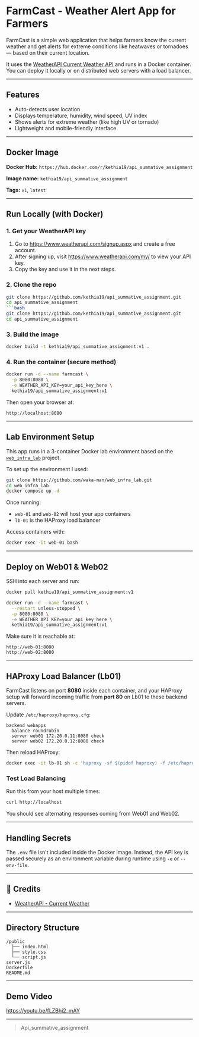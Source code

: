 # FarmCast - Weather Alert App for Farmers

FarmCast is a simple web application that helps farmers know the current weather and get alerts for extreme conditions like heatwaves or tornadoes — based on their current location.

It uses the [WeatherAPI Current Weather API](https://www.weatherapi.com/docs/) and runs in a Docker container. You can deploy it locally or on distributed web servers with a load balancer.

---

## Features
- Auto-detects user location
- Displays temperature, humidity, wind speed, UV index
- Shows alerts for extreme weather (like high UV or tornado)
- Lightweight and mobile-friendly interface

---

## Docker Image
**Docker Hub:** `https://hub.docker.com/r/kethia19/api_summative_assignment`

**Image name:** `kethia19/api_summative_assignment`

**Tags:** `v1`, `latest`

---

## Run Locally (with Docker)

### 1. Get your WeatherAPI key
1. Go to https://www.weatherapi.com/signup.aspx and create a free account.
2. After signing up, visit https://www.weatherapi.com/my/ to view your API key.
3. Copy the key and use it in the next steps.

### 2. Clone the repo
```bash
git clone https://github.com/kethia19/api_summative_assignment.git
cd api_summative_assignment
```bash
git clone https://github.com/kethia19/api_summative_assignment.git
cd api_summative_assignment
```

### 3. Build the image
```bash
docker build -t kethia19/api_summative_assignment:v1 .
```

### 4. Run the container (secure method)
```bash
docker run -d --name farmcast \
  -p 8080:8080 \
  -e WEATHER_API_KEY=your_api_key_here \
  kethia19/api_summative_assignment:v1
```

Then open your browser at:
```
http://localhost:8080
```

---

## Lab Environment Setup

This app runs in a 3-container Docker lab environment based on the [`web_infra_lab`](https://github.com/waka-man/web_infra_lab) project.

To set up the environment I used:
```bash
git clone https://github.com/waka-man/web_infra_lab.git
cd web_infra_lab
docker compose up -d
```

Once running:
- `web-01` and `web-02` will host your app containers
- `lb-01` is the HAProxy load balancer

Access containers with:
```bash
docker exec -it web-01 bash
```

---

## Deploy on Web01 & Web02
SSH into each server and run:
```bash
docker pull kethia19/api_summative_assignment:v1

docker run -d --name farmcast \
  --restart unless-stopped \
  -p 8080:8080 \
  -e WEATHER_API_KEY=your_api_key_here \
  kethia19/api_summative_assignment:v1
```

Make sure it is reachable at:
```
http://web-01:8080
http://web-02:8080
```

---

## HAProxy Load Balancer (Lb01)

FarmCast listens on port **8080** inside each container, and your HAProxy setup will forward incoming traffic from **port 80** on Lb01 to these backend servers.

Update `/etc/haproxy/haproxy.cfg`:
```haproxy
backend webapps
  balance roundrobin
  server web01 172.20.0.11:8080 check
  server web02 172.20.0.12:8080 check
```

Then reload HAProxy:
```bash
docker exec -it lb-01 sh -c 'haproxy -sf $(pidof haproxy) -f /etc/haproxy/haproxy.cfg'
```

### Test Load Balancing
Run this from your host multiple times:
```bash
curl http://localhost
```
You should see alternating responses coming from Web01 and Web02.

---

## Handling Secrets
The `.env` file isn't included inside the Docker image. Instead, the API key is passed securely as an environment variable during runtime using `-e` or `--env-file`.

---

## 🙏 Credits
- [WeatherAPI - Current Weather](https://www.weatherapi.com/docs/)

---

## Directory Structure
```
/public
  ├── index.html
  ├── style.css
  └── script.js
server.js
Dockerfile
README.md
```

---

## Demo Video

https://youtu.be/fLZBhj2_mAY

---

> Api_summative_assignment
